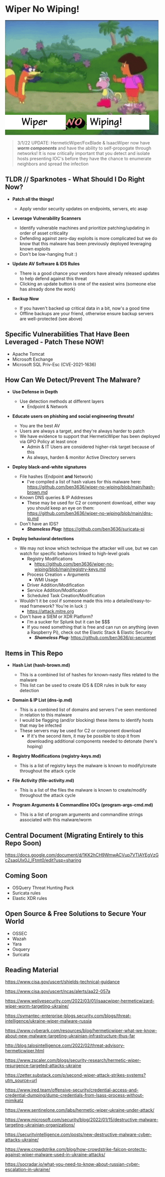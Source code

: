# Wiper No Wiping!

![alt text](https://github.com/ben3636/wiper-no-wiping/blob/main/image.jpg)

> 3/1/22 UPDATE: HermeticWiper/FoxBlade & IsaacWiper now have ***worm components*** and have the ability to self-propogate through networks!
> It is now critically important that you detect and isolate hosts presenting IOC's before they have the chance to enumerate neighbors and spread the infection

## TLDR // Sparknotes - What Should I Do Right Now?
* **Patch all the things!**
   * Apply vendor security updates on endpoints, servers, etc asap

* **Leverage Vulnerability Scanners**
   * Identify vulnerable machines and prioritize patching/updating in order of asset criticality
   * Defending against zero-day exploits is more complicated but we do know that this malware has been previously deployed leveraging known exploits
   * Don't be low-hanging fruit :)

* **Update AV Software & IDS Rules**
   * There is a good chance your vendors have already released updates to help defend against this threat
   * Clicking an update button is one of the easiest wins (someone else has already done the work)

* **Backup Now**
   * If you haven't backed up critical data in a bit, now's a good time
   * Offline backups are your friend, otherwise ensure backup servers are well-protected (see above)



## Specific Vulnerabilities That Have Been Leveraged - Patch These NOW!
* Apache Tomcat
* Microsoft Exchange
* Microsoft SQL Priv-Esc (CVE-2021-1636)



## How Can We Detect/Prevent The Malware?
* **Use Defense in Depth**
   * Use detection methods at different layers
      * Endpoint & Network 
* **Educate users on phishing and social engineering threats!**
   * You are the best AV
   * Users are always a target, and they're always harder to patch
   * We have evidence to support that HermeticWiper has been deployed via GPO Policy at least once
      * Admin & IT Users are considered higher-risk target because of this
      * As always, harden & monitor Active Directory servers

* **Deploy black-and-white signatures**
   * File hashes (Endpoint **and** Network)
      * I've compiled a list of hash values for this malware here: https://github.com/ben3636/wiper-no-wiping/blob/main/hash-brown.md
   * Known DNS queries & IP Addresses
      * These may be used for C2 or component download, either way you should keep an eye on them: https://github.com/ben3636/wiper-no-wiping/blob/main/dns-ip.md
   * Don't have an IDS?
      * ***Shameless Plug:*** https://github.com/ben3636/suricata-pi

* **Deploy behavioral detections**
   * We may not know which technique the attacker will use, but we can watch for specific behaviors linked to high-level goals
      * Registry Modifications
         * https://github.com/ben3636/wiper-no-wiping/blob/main/registry-keys.md
      * Process Creation + Arguments
         * WMI Usage
      * Driver Addition/Modification
      * Service Addition/Modification
      * Scheduled Task Creation/Modification
   * Wouldn't it be cool if someone made this into a detailed/easy-to-read framework? You're in luck :)
      * https://attack.mitre.org
   * Don't have a SIEM or XDR Platform?
      * I'm a sucker for Splunk but it can be $$$
      * If you need something that is free and can run on anything (even a Raspberry Pi), check out the Elastic Stack & Elastic Security
         * ***Shameless Plug:*** https://github.com/ben3636/pi-securenet 



## Items in This Repo
* **Hash List (hash-brown.md)**
   * This is a combined list of hashes for known-nasty files related to the malware
   * This list can be used to create IDS & EDR rules in bulk for easy detection

* **Domain & IP List (dns-ip.md)**
   * This is a combined list of domains and servers I've seen mentioned in relation to this malware
   * I would be flagging (and/or blocking) these items to identify hosts that may be infected
   * These servers may be used for C2 or component download
      * If it's the second item, it may be possible to stop it from downloading additional components needed to detonate (here's hoping)

* **Registry Modifications (registry-keys.md)**
   * This is a list of registry keys the malware is known to modify/create throughout the attack cycle

* **File Activity (file-activity.md)**
   * This is a list of the files the malware is known to create/modify throughout the attack cycle

* **Program Arguments & Commandline IOCs (program-args-cmd.md)**
   * This is a list of program arguments and commandline strings associated with this malware/worm


## Central Document (Migrating Entirely to this Repo Soon)
https://docs.google.com/document/d/1KK2hCH9WmwACVup7VTIAYEgVzGcZsaqUlx0J_IFtmt0/edit?usp=sharing


## Coming Soon
* OSQuery Threat Hunting Pack
* Suricata rules
* Elastic XDR rules


## Open Source & Free Solutions to Secure Your World
* OSSEC
* Wazah
* Yara
* Osquery
* Suricata


## Reading Material

https://www.cisa.gov/uscert/shields-technical-guidance

https://www.cisa.gov/uscert/ncas/alerts/aa22-057a

https://www.welivesecurity.com/2022/03/01/isaacwiper-hermeticwizard-wiper-worm-targeting-ukraine/

https://symantec-enterprise-blogs.security.com/blogs/threat-intelligence/ukraine-wiper-malware-russia

https://www.cyberark.com/resources/blog/hermeticwiper-what-we-know-about-new-malware-targeting-ukrainian-infrastructure-thus-far

http://blog.talosintelligence.com/2022/02/threat-advisory-hermeticwiper.html

https://www.zscaler.com/blogs/security-research/hermetic-wiper-resurgence-targeted-attacks-ukraine

https://zetter.substack.com/p/second-wiper-attack-strikes-systems?utm_source=url

https://www.ired.team/offensive-security/credential-access-and-credential-dumping/dump-credentials-from-lsass-process-without-mimikatz

https://www.sentinelone.com/labs/hermetic-wiper-ukraine-under-attack/

https://www.microsoft.com/security/blog/2022/01/15/destructive-malware-targeting-ukrainian-organizations/

https://securityintelligence.com/posts/new-destructive-malware-cyber-attacks-ukraine/

https://www.crowdstrike.com/blog/how-crowdstrike-falcon-protects-against-wiper-malware-used-in-ukraine-attacks/

https://socradar.io/what-you-need-to-know-about-russian-cyber-escalation-in-ukraine/


